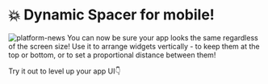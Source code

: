 # 💥 Dynamic Spacer for mobile!
![platform-news](https://github.com/blynkkk/news/assets/120122081/493640b9-cb00-4e8d-8afb-222378505720)
You can now be sure your app looks the same regardless of the screen size! 
Use it to arrange widgets vertically - to keep them at the top or bottom, or to set a proportional distance between them!

Try it out to level up your app UI👇
